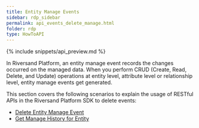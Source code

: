```yaml
---
title: Entity Manage Events
sidebar: rdp_sidebar
permalink: api_events_delete_manage.html
folder: rdp
type: HowToAPI
---
```


{% include snippets/api_preview.md %}

In Riversand Platform, an entity manage event records the changes occurred on the managed data. When you perform CRUD (Create, Read, Delete, and Update) operations at entity level, attribute level or relationship level, entity manage events get generated. 

This section covers the following scenarios to explain the usage of RESTful APIs in the Riversand Platform SDK to delete events:

* [Delete Entity Manage Event](api_event_delete_scenario1.html)
* [Get Manage History for Entity](api_event_delete_scenario2.html)
